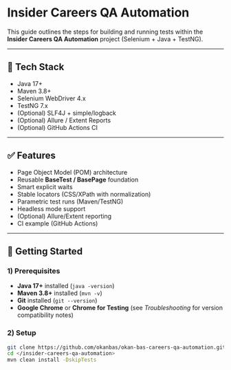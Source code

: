 # Insider Careers QA Automation
This guide outlines the steps for building and running tests within the **Insider Careers QA Automation** project (Selenium + Java + TestNG).

---

## 🧰 Tech Stack
- Java 17+
- Maven 3.8+
- Selenium WebDriver 4.x
- TestNG 7.x
- (Optional) SLF4J + simple/logback
- (Optional) Allure / Extent Reports
- (Optional) GitHub Actions CI

---

## ✅ Features
- Page Object Model (POM) architecture
- Reusable **BaseTest / BasePage** foundation
- Smart explicit waits
- Stable locators (CSS/XPath with normalization)
- Parametric test runs (Maven/TestNG)
- Headless mode support
- (Optional) Allure/Extent reporting
- CI example (GitHub Actions)

---

## 🔧 Getting Started

### 1) Prerequisites
- **Java 17+** installed (`java -version`)
- **Maven 3.8+** installed (`mvn -v`)
- **Git** installed (`git --version`)
- **Google Chrome** or **Chrome for Testing** (see *Troubleshooting* for version compatibility notes)

### 2) Setup
```bash
git clone https://github.com/okanbas/okan-bas-careers-qa-automation.git
cd </insider-careers-qa-automation>
mvn clean install -DskipTests
